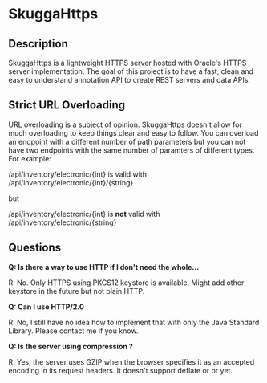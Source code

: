 # SkuggaHttps
## Description
SkuggaHttps is a lightweight HTTPS server hosted with Oracle's HTTPS server implementation. The goal of this project is to have a fast, clean and easy to understand annotation API to create REST servers and data APIs.

## Strict URL Overloading
URL overloading is a subject of opinion. SkuggaHttps doesn't allow for much overloading to keep things clear and easy to follow. You can overload an endpoint with a different number of path parameters but you can not have two endpoints with the same number of paramters of different types. For example:

/api/inventory/electronic/{int} is valid with /api/inventory/electronic/{int}/{string}

but

/api/inventory/electronic/{int} is **not** valid with /api/inventory/electronic/{string}

## Questions
**Q: Is there a way to use HTTP if I don't need the whole...**

R: No. Only HTTPS using PKCS12 keystore is available. Might add other keystore in the future but not plain HTTP.

**Q: Can I use HTTP/2.0**

R: No, I still have no idea how to implement that with only the Java Standard Library. Please contact me if you know.

**Q: Is the server using compression ?**

R: Yes, the server uses GZIP when the browser specifies it as an accepted encoding in its request headers. It doesn't support deflate or br yet.
